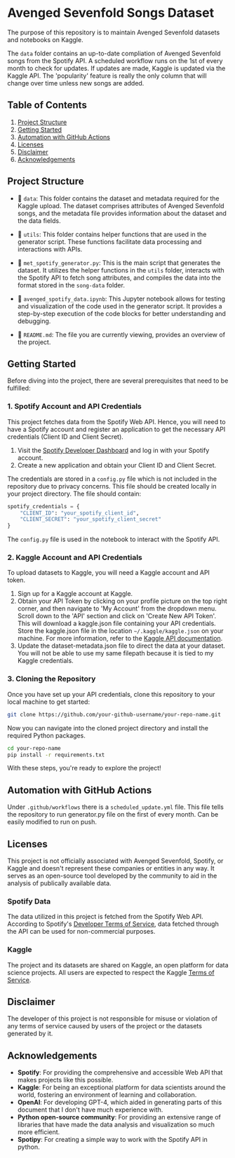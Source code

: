 # Avenged Sevenfold Songs Dataset

The purpose of this repository is to maintain Avenged Sevenfold datasets and notebooks on Kaggle.

The `data` folder contains an up-to-date compliation of Avenged Sevenfold songs from the Spotify API. A scheduled workflow runs on the 1st of every month to check for updates. If updates are made, Kaggle is updated via the Kaggle API. The 'popularity' feature is really the only column that will change over time unless new songs are added.

## Table of Contents
1. [Project Structure](#project-structure)
2. [Getting Started](#getting-started)
3. [Automation with GitHub Actions](#automation-with-github-actions)
4. [Licenses](#licenses)
5. [Disclaimer](#disclaimer)
6. [Acknowledgements](#acknowledgements)

## Project Structure

- 📂 `data`: This folder contains the dataset and metadata required for the Kaggle upload. The dataset comprises attributes of Avenged Sevenfold songs, and the metadata file provides information about the dataset and the data fields.

- 📂 `utils`: This folder contains helper functions that are used in the generator script. These functions facilitate data processing and interactions with APIs.

- 📜 `met_spotify_generator.py`: This is the main script that generates the dataset. It utilizes the helper functions in the `utils` folder, interacts with the Spotify API to fetch song attributes, and compiles the data into the format stored in the `song-data` folder.

- 📓 `avenged_spotify_data.ipynb`: This Jupyter notebook allows for testing and visualization of the code used in the generator script. It provides a step-by-step execution of the code blocks for better understanding and debugging.

- 📜 `README.md`: The file you are currently viewing, provides an overview of the project.

## Getting Started

Before diving into the project, there are several prerequisites that need to be fulfilled:

### 1. Spotify Account and API Credentials

This project fetches data from the Spotify Web API. Hence, you will need to have a Spotify account and register an application to get the necessary API credentials (Client ID and Client Secret). 

1. Visit the [Spotify Developer Dashboard](https://developer.spotify.com/dashboard/login) and log in with your Spotify account. 
2. Create a new application and obtain your Client ID and Client Secret.

The credentials are stored in a `config.py` file which is not included in the repository due to privacy concerns. This file should be created locally in your project directory. The file should contain:

```python
spotify_credentials = {
    "CLIENT_ID": "your_spotify_client_id",
    "CLIENT_SECRET": "your_spotify_client_secret"
}
```

The `config.py` file is used in the notebook to interact with the Spotify API.

### 2. Kaggle Account and API Credentials

To upload datasets to Kaggle, you will need a Kaggle account and API token.

1. Sign up for a Kaggle account at Kaggle.
2. Obtain your API Token by clicking on your profile picture on the top right corner, and then navigate to 'My Account' from the dropdown menu. Scroll down to the 'API' section and click on 'Create New API Token'. This will download a kaggle.json file containing your API credentials.
Store the kaggle.json file in the location `~/.kaggle/kaggle.json` on your machine. For more information, refer to the [Kaggle API documentation](https://www.kaggle.com/docs/api).
3. Update the dataset-metadata.json file to direct the data at your dataset. You will not be able to use my same filepath because it is tied to my Kaggle credentials.

### 3. Cloning the Repository
Once you have set up your API credentials, clone this repository to your local machine to get started:

```bash
git clone https://github.com/your-github-username/your-repo-name.git
```

Now you can navigate into the cloned project directory and install the required Python packages.

```bash
cd your-repo-name
pip install -r requirements.txt
```
With these steps, you're ready to explore the project!

## Automation with GitHub Actions
Under `.github/workflows` there is a `scheduled_update.yml` file. This file tells the repository to run generator.py file on the first of every month. Can be easily modified to run on push.

## Licenses

This project is not officially associated with Avenged Sevenfold, Spotify, or Kaggle and doesn't represent these companies or entities in any way. It serves as an open-source tool developed by the community to aid in the analysis of publically available data.

### Spotify Data

The data utilized in this project is fetched from the Spotify Web API. According to Spotify's [Developer Terms of Service](https://developer.spotify.com/terms/#iii-user-generated-applications), data fetched through the API can be used for non-commercial purposes.

### Kaggle

The project and its datasets are shared on Kaggle, an open platform for data science projects. All users are expected to respect the Kaggle [Terms of Service](https://www.kaggle.com/terms). 

## Disclaimer

The developer of this project is not responsible for misuse or violation of any terms of service caused by users of the project or the datasets generated by it.


## Acknowledgements

- **Spotify**: For providing the comprehensive and accessible Web API that makes projects like this possible.
- **Kaggle**: For being an exceptional platform for data scientists around the world, fostering an environment of learning and collaboration.
- **OpenAI**: For developing GPT-4, which aided in generating parts of this document that I don't have much experience with.
- **Python open-source community**: For providing an extensive range of libraries that have made the data analysis and visualization so much more efficient.
- **Spotipy**: For creating a simple way to work with the Spotify API in python.




